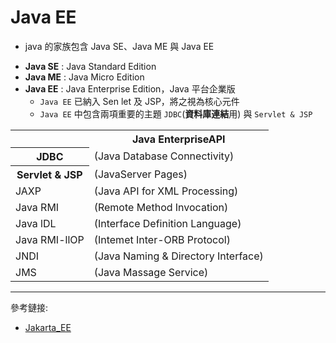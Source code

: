 # Java EE

- java 的家族包含 Java SE、Java ME 與 Java EE

* **Java SE** : Java Standard Edition
* **Java ME** : Java Micro Edition
* **Java EE** : Java Enterprise Edition，Java 平台企業版
  - `Java EE` 已納入 Sen let 及 JSP，將之視為核心元件
  - `Java EE` 中包含兩項重要的主題 `JDBC`(**資料庫連結**用) 與 `Servlet & JSP`

<table>
<tr>	<th></th>	<th>Java EnterpriseAPI</th>	</tr>
<tr>	<th>JDBC</th>	<td>(Java Database Connectivity)</td>	</tr>
<tr>	<th>Servlet & JSP</th>	<td>(JavaServer Pages)</td>	</tr>
<tr>	<td>JAXP</td>	<td>(Java API for XML Processing)</td>	</tr>
<tr>	<td>Java RMI</td>	<td>(Remote Method Invocation)</td>	</tr>
<tr>	<td>Java lDL</td>	<td>(Interface Definition Language)</td>	</tr>
<tr>	<td>Java RMI-llOP</td>	<td>(Intemet Inter-ORB Protocol)</td>	</tr>
<tr>	<td>JNDI</td>	<td>(Java Naming & Directory Interface)</td>	</tr>
<tr>	<td>JMS</td>	<td>(Java Massage Service)</td>	</tr>
</table>

---

參考鏈接:

- [Jakarta_EE](https://zh.wikipedia.org/wiki/Jakarta_EE)
